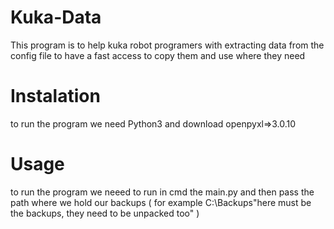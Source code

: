 # Kuka-Data
This program is to help kuka robot programers with extracting data from the config file to have a fast access to copy them and use where they need 

# Instalation
to run the program we need Python3 and download openpyxl=>3.0.10

# Usage
to run the program we neeed to run in cmd the main.py and then pass the path where we hold our backups ( for example C:\Backups\"here must be the backups, they need to be unpacked too" )
